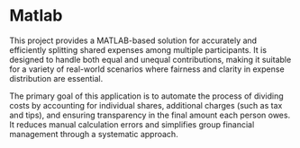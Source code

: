 # Matlab
This project provides a MATLAB-based solution for accurately and efficiently splitting shared expenses among multiple participants. It is designed to handle both equal and unequal contributions, making it suitable for a variety of real-world scenarios where fairness and clarity in expense distribution are essential.

The primary goal of this application is to automate the process of dividing costs by accounting for individual shares, additional charges (such as tax and tips), and ensuring transparency in the final amount each person owes. It reduces manual calculation errors and simplifies group financial management through a systematic approach.


